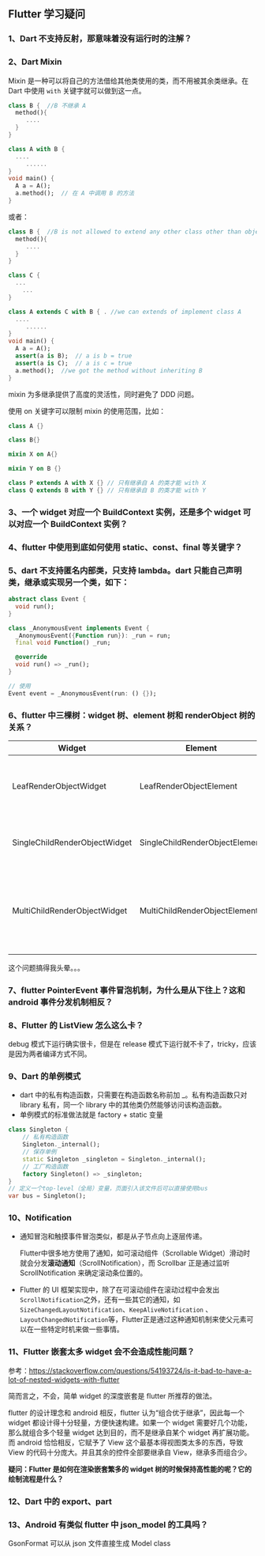 ## Flutter 学习疑问

### 1、Dart 不支持反射，那意味着没有运行时的注解？

### 2、Dart Mixin

Mixin 是一种可以将自己的方法借给其他类使用的类，而不用被其余类继承。在 Dart 中使用 `with` 关键字就可以做到这一点。

```dart
class B {  //B 不继承 A
  method(){
     ....
  }
}

class A with B {
  ....
     ......
}
void main() {
  A a = A();
  a.method();  // 在 A 中调用 B 的方法
}
```

或者：

```dart
class B {  //B is not allowed to extend any other class other than object
  method(){
     ....
  }
}

class C {
  ...
    ...
}

class A extends C with B { . //we can extends of implement class A
  ....
     ......
}
void main() {
  A a = A();
  assert(a is B);  // a is b = true
  assert(a is C);  // a is c = true
  a.method();  //we got the method without inheriting B
}

```

mixin 为多继承提供了高度的灵活性，同时避免了 DDD 问题。

使用 on 关键字可以限制 mixin 的使用范围，比如：

```dart
class A {}

class B{}

mixin X on A{}

mixin Y on B {} 

class P extends A with X {} // 只有继承自 A 的类才能 with X
class Q extends B with Y {} // 只有继承自 B 的类才能 with Y
```

### 3、一个 widget 对应一个 BuildContext 实例，还是多个 widget 可以对应一个 BuildContext 实例？

### 4、flutter 中使用到底如何使用 static、const、final 等关键字？

### 5、dart 不支持匿名内部类，只支持 lambda。dart 只能自己声明类，继承或实现另一个类，如下：

```dart
abstract class Event {
  void run();
}

class _AnonymousEvent implements Event {
  _AnonymousEvent({Function run}): _run = run;
  final void Function() _run;

  @override
  void run() => _run();
}

// 使用
Event event = _AnonymousEvent(run: () {});

```

### 6、flutter 中三棵树：widget 树、element 树和 renderObject 树的关系？

| Widget                        | Element                        |                                                              |
| ----------------------------- | ------------------------------ | ------------------------------------------------------------ |
| LeafRenderObjectWidget        | LeafRenderObjectElement        | Widget树的叶子节点，用于没有子节点的widget，通常基础组件都属于这一类，如Image。 |
| SingleChildRenderObjectWidget | SingleChildRenderObjectElement | 包含一个子Widget，如：ConstrainedBox、DecoratedBox等         |
| MultiChildRenderObjectWidget  | MultiChildRenderObjectElement  | 包含多个子Widget，一般都有一个children参数，接受一个Widget数组。如Row、Column、Stack等 |

这个问题搞得我头晕。。。

### 7、flutter PointerEvent 事件冒泡机制，为什么是从下往上？这和 android 事件分发机制相反？
### 8、Flutter 的  ListView 怎么这么卡？

debug 模式下运行确实很卡，但是在 release 模式下运行就不卡了，tricky，应该是因为两者编译方式不同。

### 9、Dart 的单例模式

* dart 中的私有构造函数，只需要在构造函数名称前加 _。私有构造函数只对 library 私有，同一个 library 中的其他类仍然能够访问该构造函数。
* 单例模式的标准做法就是 factory + static 变量

```dart
class Singleton {
    // 私有构造函数
    Singleton._internal();
    // 保存单例
    static Singleton _singleton = Singleton._internal();
    // 工厂构造函数
    factory Singleton() => _singleton;
}
// 定义一个top-level（全局）变量，页面引入该文件后可以直接使用bus
var bus = Singleton();
```

### 10、Notification

* 通知冒泡和触摸事件冒泡类似，都是从子节点向上逐层传递。

  Flutter中很多地方使用了通知，如可滚动组件（Scrollable Widget）滑动时就会分发**滚动通知**（ScrollNotification），而 Scrollbar 正是通过监听 ScrollNotification 来确定滚动条位置的。

* Flutter 的 UI 框架实现中，除了在可滚动组件在滚动过程中会发出`ScrollNotification`之外，还有一些其它的通知，如`SizeChangedLayoutNotification`、`KeepAliveNotification` 、`LayoutChangedNotification`等，Flutter正是通过这种通知机制来使父元素可以在一些特定时机来做一些事情。

### 11、Flutter 嵌套太多 widget 会不会造成性能问题？

参考：https://stackoverflow.com/questions/54193724/is-it-bad-to-have-a-lot-of-nested-widgets-with-flutter

简而言之，不会，简单 widget 的深度嵌套是 flutter 所推荐的做法。

flutter 的设计理念和 android 相反，flutter 认为“组合优于继承”，因此每一个 widget 都设计得十分轻量，方便快速构建。如果一个 widget 需要好几个功能，那么就组合多个轻量 widget 达到目的，而不是继承自某个 widget 再扩展功能。而 android 恰恰相反，它赋予了 View 这个最基本得视图类太多的东西，导致 View 的代码十分庞大。并且其余的控件全部要继承自 View，继承多而组合少。

**疑问：Flutter 是如何在渲染嵌套繁多的 widget 树的时候保持高性能的呢？它的绘制流程是什么？**

### 12、Dart 中的 export、part

### 13、Android 有类似 flutter 中 json_model 的工具吗？

GsonFormat 可以从 json 文件直接生成 Model class

